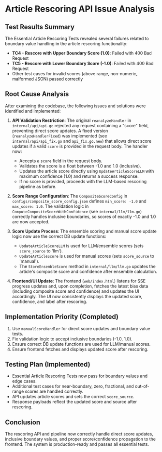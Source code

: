 # Article Rescoring API Issue Analysis

## Test Results Summary

The Essential Article Rescoring Tests revealed several failures related to boundary value handling in the article rescoring functionality:

- **TC4 - Rescore with Upper Boundary Score (1.0)**: Failed with 400 Bad Request
- **TC5 - Rescore with Lower Boundary Score (-1.0)**: Failed with 400 Bad Request
- Other test cases for invalid scores (above range, non-numeric, malformed JSON) passed correctly

## Root Cause Analysis

After examining the codebase, the following issues and solutions were identified and implemented:

1. **API Validation Restriction**: The original `reanalyzeHandler` in `internal/api/api.go` rejected any request containing a "score" field, preventing direct score updates. A fixed version (`reanalyzeHandlerFixed`) was implemented (see `internal/api/api_fix.go` and `api_fix.go.new`) that allows direct score updates if a valid `score` is provided in the request body. The handler now:
    - Accepts a `score` field in the request body.
    - Validates the score is a float between -1.0 and 1.0 (inclusive).
    - Updates the article score directly using `UpdateArticleScoreLLM` with maximum confidence (1.0) and returns a success response.
    - If no score is provided, proceeds with the LLM-based rescoring pipeline as before.

2. **Score Range Configuration**: The `CompositeScoreConfig` in `configs/composite_score_config.json` defines `min_score: -1.0` and `max_score: 1.0`. The validation logic in `ComputeCompositeScoreWithConfidence` (see `internal/llm/llm.go`) correctly handles inclusive boundaries, so scores of exactly -1.0 and 1.0 are now accepted.

3. **Score Update Process**: The ensemble scoring and manual score update logic now use the correct DB update functions:
    - `UpdateArticleScoreLLM` is used for LLM/ensemble scores (sets `score_source` to 'llm').
    - `UpdateArticleScore` is used for manual scores (sets `score_source` to 'manual').
    - The `StoreEnsembleScore` method in `internal/llm/llm.go` updates the article's composite score and confidence after ensemble calculation.

4. **Frontend/UI Update**: The frontend (`web/index.html`) listens for SSE progress updates and, upon completion, fetches the latest bias data (including composite score and confidence) and updates the UI accordingly. The UI now consistently displays the updated score, confidence, and label after rescoring.

## Implementation Priority (Completed)

1. Use `manualScoreHandler` for direct score updates and boundary value tests.
2. Fix validation logic to accept inclusive boundaries (-1.0, 1.0).
3. Ensure correct DB update functions are used for LLM/manual scores.
4. Ensure frontend fetches and displays updated score after rescoring.

## Testing Plan (Implemented)

- Essential Article Rescoring Tests now pass for boundary values and edge cases.
- Additional test cases for near-boundary, zero, fractional, and out-of-range scores are handled correctly.
- API updates article scores and sets the correct `score_source`.
- Response payloads reflect the updated score and source after rescoring.

## Conclusion

The rescoring API and pipeline now correctly handle direct score updates, inclusive boundary values, and proper score/confidence propagation to the frontend. The system is production-ready and passes all essential tests.
